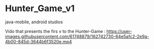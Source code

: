 # Hunter_Game_v1
java-mobile, android studios

Vido that presents the firs v to the Hunter-Game :
https://user-images.githubusercontent.com/61748879/162742730-64e5afc2-2e9a-4b00-845d-3644b6f3520e.mp4

